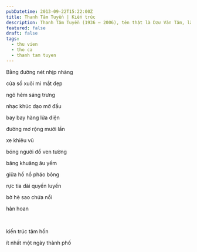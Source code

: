 ```yaml
---
pubDatetime: 2013-09-22T15:22:00Z
title: Thanh Tâm Tuyền | Kiến trúc
description: Thanh Tâm Tuyền (1936 – 2006), tên thật là Dzư Văn Tâm, là một nhà thơ, nhà văn người Việt nổi tiếng, được biết đến với những cách tân thơ ca táo bạo.
featured: false
draft: false
tags:
  - thu vien
  - tho ca
  - thanh tam tuyen
---
```


Bằng đường nét nhịp nhàng

cửa sổ xuôi mi mắt đẹp

ngõ hẻm sáng trưng

nhạc khúc dạo mở đầu

bay bay hàng lửa điện

đường mơ rộng mười lần

xe khiêu vũ

bóng người đổ ven tường

bâng khuâng âu yếm

giữa hồ nổ pháo bông

rực tia dài quyến luyến

bờ hè sao chứa nổi

hân hoan

‍

kiến trúc tâm hồn

ít nhất một ngày thành phố
